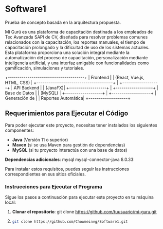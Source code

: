 # Software1
Prueba de concepto basada en la arquitectura propuesta. 

Mi Gurú es una plataforma de capacitación destinada a los empleados de Tec Avanzada SAPI de CV, diseñada para resolver problemas comunes relacionados con la capacitación, los reportes manuales, el tiempo de capacitación prolongado y la dificultad de uso de los sistemas actuales. Esta plataforma proporciona una solución integral mediante la automatización del proceso de capacitación, personalización mediante inteligencia artificial, y una interfaz amigable con funcionalidades como gamificación, simulaciones y tutoriales.

 +---------------------------------------+
 |              Frontend                |
 |      (React, Vue.js, HTML, CSS)      |
 +---------------------------------------+
                 |
        +-------------------+
        |    API Backend    |
        |   (JavaFX)|
        +-------------------+
                 |
        +-------------------+
        |    Base de Datos  |
        |      (MySQL) |
        +-------------------+
                 |
       +--------------------+
       | Generación de      |
       | Reportes Automática|
       +--------------------+

## Requerimientos para Ejecutar el Código

Para poder ejecutar este proyecto, necesitas tener instalados los siguientes componentes:



- **Java** (Versión 11 o superior)
- **Maven** (si se usa Maven para gestión de dependencias)
- **MySQL** (si tu proyecto interactúa con una base de datos)
  
**Dependencias adicionales**:
  <dependency>
            <groupId>mysql</groupId>
            <artifactId>mysql-connector-java</artifactId>
            <version>8.0.33</version>
        </dependency>

Para instalar estos requisitos, puedes seguir las instrucciones correspondientes en sus sitios oficiales.

### Instrucciones para Ejecutar el Programa

Sigue los pasos a continuación para ejecutar este proyecto en tu máquina local:

1. **Clonar el repositorio**:
git clone https://github.com/tuusuario/mi-guru.git

2. 
   ```bash
   git clone https://github.com/Chowmeinvg/Software1.git
